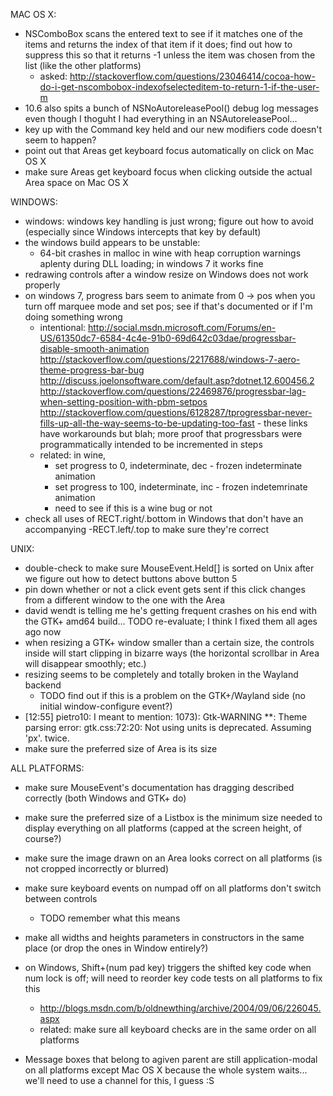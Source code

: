 MAC OS X:
- NSComboBox scans the entered text to see if it matches one of the items and returns the index of that item if it does; find out how to suppress this so that it returns -1 unless the item was chosen from the list (like the other platforms)
	- asked: http://stackoverflow.com/questions/23046414/cocoa-how-do-i-get-nscombobox-indexofselecteditem-to-return-1-if-the-user-m
- 10.6 also spits a bunch of NSNoAutoreleasePool() debug log messages even though I thoguht I had everything in an NSAutoreleasePool...
- key up with the Command key held and our new modifiers code doesn't seem to happen?
- point out that Areas get keyboard focus automatically on click on Mac OS X
- make sure Areas get keyboard focus when clicking outside the actual Area space on Mac OS X

WINDOWS:
- windows: windows key handling is just wrong; figure out how to avoid (especially since Windows intercepts that key by default)
- the windows build appears to be unstable:
	- 64-bit crashes in malloc in wine with heap corruption warnings aplenty during DLL loading; in windows 7 it works fine
- redrawing controls after a window resize on Windows does not work properly
- on windows 7, progress bars seem to animate from 0 -> pos when you turn off marquee mode and set pos; see if that's documented or if I'm doing something wrong
	- intentional: http://social.msdn.microsoft.com/Forums/en-US/61350dc7-6584-4c4e-91b0-69d642c03dae/progressbar-disable-smooth-animation http://stackoverflow.com/questions/2217688/windows-7-aero-theme-progress-bar-bug http://discuss.joelonsoftware.com/default.asp?dotnet.12.600456.2 http://stackoverflow.com/questions/22469876/progressbar-lag-when-setting-position-with-pbm-setpos http://stackoverflow.com/questions/6128287/tprogressbar-never-fills-up-all-the-way-seems-to-be-updating-too-fast - these links have workarounds but blah; more proof that progressbars were programmatically intended to be incremented in steps
	- related: in wine,
		- set progress to 0, indeterminate, dec - frozen indeterminate animation
		- set progress to 100, indeterminate, inc - frozen indetemrinate animation
		- need to see if this is a wine bug or not
- check all uses of RECT.right/.bottom in Windows that don't have an accompanying -RECT.left/.top to make sure they're correct

UNIX:
- double-check to make sure MouseEvent.Held[] is sorted on Unix after we figure out how to detect buttons above button 5
- pin down whether or not a click event gets sent if this click changes from a different window to the one with the Area
- david wendt is telling me he's getting frequent crashes on his end with the GTK+ amd64 build...
	TODO re-evaluate; I think I fixed them all ages ago now
- when resizing a GTK+ window smaller than a certain size, the controls inside will start clipping in bizarre ways (the horizontal scrollbar in Area will disappear smoothly; etc.)
- resizing seems to be completely and totally broken in the Wayland backend
	- TODO find out if this is a problem on the GTK+/Wayland side (no initial window-configure event?)
- [12:55] <myklgo> pietro10: I meant to mention: 1073): Gtk-WARNING **: Theme parsing error: gtk.css:72:20: Not using units is deprecated. Assuming 'px'.    twice.
- make sure the preferred size of Area is its size

ALL PLATFORMS:
- make sure MouseEvent's documentation has dragging described correctly (both Windows and GTK+ do)
- make sure the preferred size of a Listbox is the minimum size needed to display everything on all platforms (capped at the screen height, of course?)
- make sure the image drawn on an Area looks correct on all platforms (is not cropped incorrectly or blurred)
- make sure keyboard events on numpad off on all platforms don't switch between controls
	- TODO remember what this means
- make all widths and heights parameters in constructors in the same place (or drop the ones in Window entirely?)

- on Windows, Shift+(num pad key) triggers the shifted key code when num lock is off; will need to reorder key code tests on all platforms to fix this
	- http://blogs.msdn.com/b/oldnewthing/archive/2004/09/06/226045.aspx
	- related: make sure all keyboard checks are in the same order on all platforms
- Message boxes that belong to agiven parent are still application-modal on all platforms except Mac OS X because the whole system waits... we'll need to use a channel for this, I guess :S
